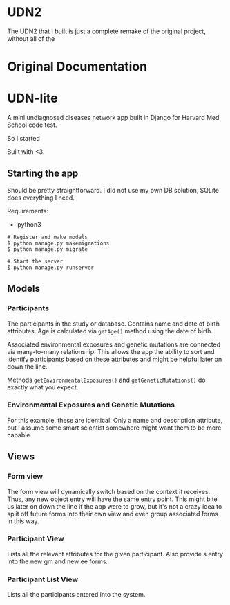 # UDN2 

The UDN2 that I built is just a complete remake of the original project, without all of the 

# Original Documentation

# UDN-lite
A mini undiagnosed diseases network app built in Django for Harvard Med School code test.

So I started 

Built with <3.

## Starting the app

Should be pretty straightforward.  I did not use my own DB solution, SQLite does everything I need.

Requirements:

* python3

```
# Register and make models
$ python manage.py makemigrations
$ python manage.py migrate

# Start the server
$ python manage.py runserver
```

## Models

### Participants
The participants in the study or database.  Contains name and date of birth attributes.  Age is calculated via `getAge()` method using the date of birth.

Associated environmental exposures and genetic mutations are connected via many-to-many relationship.  This allows the app the ability to sort and identify participants based on these attributes and might be helpful later on down the line.

Methods `getEnvironmentalExposures()` and `getGeneticMutations()` do exactly what you expect.

### Environmental Exposures and Genetic Mutations
For this example, these are identical.  Only a name and description attribute, but I assume some smart scientist somewhere might want them to be more capable.

## Views

### Form view
The form view will dynamically switch based on the context it receives.  Thus, any new object entry will have the same entry point.  This might bite us later on down the line if the app were to grow, but it's not a crazy idea to split off future forms into their own view and even group associated forms in this way.

### Participant View
Lists all the relevant attributes for the given participant.  Also provide s entry into the new gm and new ee forms.

### Participant List View
Lists all the participants entered into the system.